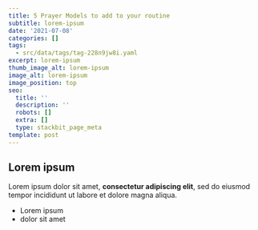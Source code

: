 ```yaml
---
title: 5 Prayer Models to add to your routine
subtitle: lorem-ipsum
date: '2021-07-08'
categories: []
tags:
  - src/data/tags/tag-228n9jw8i.yaml
excerpt: lorem-ipsum
thumb_image_alt: lorem-ipsum
image_alt: lorem-ipsum
image_position: top
seo:
  title: ''
  description: ''
  robots: []
  extra: []
  type: stackbit_page_meta
template: post
---
```

## Lorem ipsum

Lorem ipsum dolor sit amet, **consectetur adipiscing elit**, sed do eiusmod tempor incididunt ut labore et dolore magna aliqua.

- Lorem ipsum
- dolor sit amet